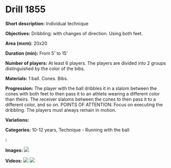 # Drill 1855

**Short description:**
Individual technique

**Objectives:**
Dribbling: with changes of direction. Using both feet.

**Area (mxm):**
20x20

**Duration (min):**
From 5' to 15'

**Number of players:**
At least 6 players. The players are divided into 2 groups distinguished by the color of the bibs.

**Materials:**
1 ball. Cones. Bibs.

**Progression:**
The player with the ball dribbles it in a slalom between the cones with both feet to then pass it to an athlete wearing a different color than theirs. The receiver slaloms between the cones to then pass it to a different color, and so on. POINTS OF ATTENTION: Focus on executing the dribbling. The players must always remain in motion.

**Variations:**


**Categories:**
10-12 years, Technique - Running with the ball

**:**


**Images:**
![](https://www.coachingfutsal.com/\images\56cc5f14-2cb3-4745-ba71-8424aa271971_Dvd.034&#32-&#32CD03.jpg)

**Videos:**
![](https://www.youtube.com/embed/fjcrAgIt2g4)
![](https://www.youtube.com/embed/rRC5hHDf1ws)

